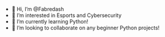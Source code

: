 - 👋 Hi, I’m @Fabredash
- 👀 I’m interested in Esports and Cybersecurity
- 🌱 I’m currently learning Python!
- 💞️ I’m looking to collaborate on any beginner Python projects! 


<!---
Fabredash/Fabredash is a ✨ special ✨ repository because its `README.md` (this file) appears on your GitHub profile.
You can click the Preview link to take a look at your changes.
--->
